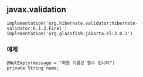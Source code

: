 
## javax.validation
```
implementation('org.hibernate.validator:hibernate-validator:6.1.2.Final')
implementation('org.glassfish:jakarta.el:3.0.3')
```

### 예제
```
@NotEmpty(message = "회원 이름은 필수 입니다")
private String name;
```
